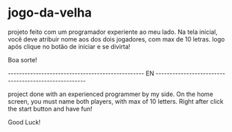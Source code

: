 # jogo-da-velha

projeto feito com um programador experiente ao meu lado.
Na tela inicial, você deve atribuir nome aos dos dois jogadores, com max de 10 letras.
logo após clique no botão de iniciar e se divirta!

Boa sorte!

------------------------------------------------- EN -----------------------------------------------------

project done with an experienced programmer by my side.
On the home screen, you must name both players, with max of 10 letters.
Right after click the start button and have fun!

Good Luck!

